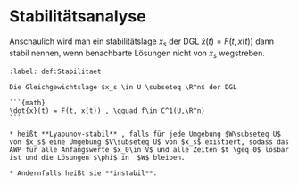 # Stabilitätsanalyse

Anschaulich wird man ein stabilitätslage $x_s$ der DGL $\dot{x}(t) = F(t, x(t))$ dann stabil nennen, wenn benachbarte Lösungen nicht von $x_s$ wegstreben.

````{prf:definition}
:label: def:Stabilitaet

Die Gleichgewichtslage $x_s \in U \subseteq \R^n$ der DGL

```{math}
\dot{x}(t) = F(t, x(t)) , \qquad f\in C^1(U,\R^n)
```

* heißt **Lyapunov-stabil** , falls für jede Umgebung $W\subseteq U$ von $x_s$ eine Umgebung $V\subseteq U$ von $x_s$ existiert, sodass das AWP für alle Anfangswerte $x_0\in V$ und alle Zeiten $t \geq 0$ lösbar ist und die Lösungen $\phi$ in  $W$ bleiben.

* Andernfalls heißt sie **instabil**.
````